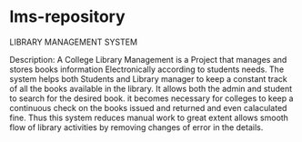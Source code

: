# lms-repository

LIBRARY MANAGEMENT SYSTEM


Description: A College Library Management is a Project that manages and stores books information Electronically according to students needs.
The system helps both Students and Library manager to keep a constant track of all the books available in the library.
It allows both the admin and student to search for the desired book.
it becomes necessary for colleges to keep a continuous check on the books issued and returned and even calaculated fine. 
Thus this system reduces manual work to great extent allows smooth flow of library activities by removing changes of error in the details.
                   

